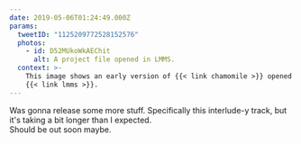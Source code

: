 ```yaml
---
date: 2019-05-06T01:24:49.000Z
params:
  tweetID: "1125209772528152576"
  photos:
    - id: D52MUkoWkAEChit
      alt: A project file opened in LMMS.
  context: >-
    This image shows an early version of {{< link chamomile >}} opened in
    {{< link lmms >}}.
---
```


Was gonna release some more stuff. Specifically this interlude-y track, but
it's taking a bit longer than I expected.\
Should be out soon maybe.
